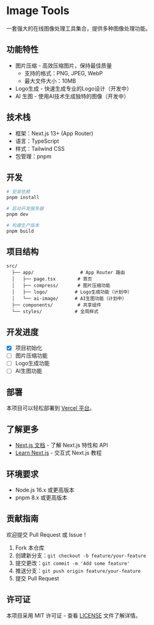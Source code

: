# Image Tools

一套强大的在线图像处理工具集合，提供多种图像处理功能。

## 功能特性

- 图片压缩 - 高效压缩图片，保持最佳质量
  - 支持的格式：PNG, JPEG, WebP
  - 最大文件大小：10MB
- Logo生成 - 快速生成专业的Logo设计（开发中）
- AI 生图 - 使用AI技术生成独特的图像（开发中）

## 技术栈

- 框架：Next.js 13+ (App Router)
- 语言：TypeScript
- 样式：Tailwind CSS
- 包管理：pnpm

## 开发

```bash
# 安装依赖
pnpm install

# 启动开发服务器
pnpm dev

# 构建生产版本
pnpm build
```

## 项目结构

```
src/
  ├── app/                 # App Router 路由
  │   ├── page.tsx        # 首页
  │   ├── compress/       # 图片压缩功能
  │   ├── logo/          # Logo生成功能（计划中）
  │   └── ai-image/      # AI生图功能（计划中）
  ├── components/         # 共享组件
  └── styles/            # 全局样式
```

## 开发进度

- [x] 项目初始化
- [ ] 图片压缩功能
- [ ] Logo生成功能
- [ ] AI生图功能

## 部署

本项目可以轻松部署到 [Vercel 平台](https://vercel.com)。

## 了解更多

- [Next.js 文档](https://nextjs.org/docs) - 了解 Next.js 特性和 API
- [Learn Next.js](https://nextjs.org/learn) - 交互式 Next.js 教程

## 环境要求

- Node.js 16.x 或更高版本
- pnpm 8.x 或更高版本

## 贡献指南

欢迎提交 Pull Request 或 Issue！

1. Fork 本仓库
2. 创建新分支：`git checkout -b feature/your-feature`
3. 提交更改：`git commit -m 'Add some feature'`
4. 推送分支：`git push origin feature/your-feature`
5. 提交 Pull Request

## 许可证

本项目采用 MIT 许可证 - 查看 [LICENSE](LICENSE) 文件了解详情。
